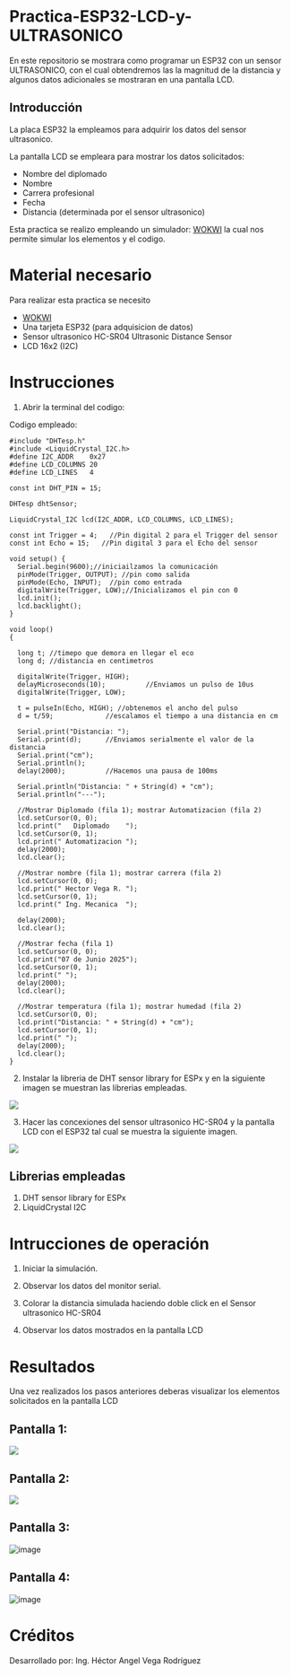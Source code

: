 # Practica-ESP32-LCD-y-ULTRASONICO

En este repositorio se mostrara como programar un ESP32 con un sensor ULTRASONICO, con el cual obtendremos las la magnitud de la distancia y algunos datos adicionales se mostraran en una pantalla LCD.

## Introducción 

La placa ESP32 la empleamos para adquirir los datos del sensor ultrasonico. 

La pantalla LCD se empleara para mostrar los datos solicitados:
- Nombre del diplomado
- Nombre
- Carrera profesional
- Fecha
- Distancia (determinada por el sensor ultrasonico)

Esta practica se realizo empleando un simulador: [WOKWI](www.wokwi.com) la cual nos permite simular los elementos y el codigo.

# Material necesario

Para realizar esta practica se necesito
- [WOKWI](www.wokwi.com)
- Una tarjeta ESP32 (para adquisicion de datos)
- Sensor ultrasonico HC-SR04 Ultrasonic Distance Sensor
- LCD 16x2 (I2C)

# Instrucciones
1. Abrir la terminal del codigo:

Codigo empleado:

```
#include "DHTesp.h"
#include <LiquidCrystal_I2C.h>
#define I2C_ADDR    0x27
#define LCD_COLUMNS 20
#define LCD_LINES   4

const int DHT_PIN = 15;

DHTesp dhtSensor;

LiquidCrystal_I2C lcd(I2C_ADDR, LCD_COLUMNS, LCD_LINES);

const int Trigger = 4;   //Pin digital 2 para el Trigger del sensor
const int Echo = 15;   //Pin digital 3 para el Echo del sensor

void setup() {
  Serial.begin(9600);//iniciailzamos la comunicación
  pinMode(Trigger, OUTPUT); //pin como salida
  pinMode(Echo, INPUT);  //pin como entrada
  digitalWrite(Trigger, LOW);//Inicializamos el pin con 0
  lcd.init();
  lcd.backlight();
}

void loop()
{

  long t; //timepo que demora en llegar el eco
  long d; //distancia en centimetros

  digitalWrite(Trigger, HIGH);
  delayMicroseconds(10);          //Enviamos un pulso de 10us
  digitalWrite(Trigger, LOW);
  
  t = pulseIn(Echo, HIGH); //obtenemos el ancho del pulso
  d = t/59;             //escalamos el tiempo a una distancia en cm
  
  Serial.print("Distancia: ");
  Serial.print(d);      //Enviamos serialmente el valor de la distancia
  Serial.print("cm");
  Serial.println();
  delay(2000);          //Hacemos una pausa de 100ms

  Serial.println("Distancia: " + String(d) + "cm");
  Serial.println("---");
  
  //Mostrar Diplomado (fila 1); mostrar Automatizacion (fila 2)
  lcd.setCursor(0, 0);
  lcd.print("   Diplomado    ");
  lcd.setCursor(0, 1);
  lcd.print(" Automatizacion ");
  delay(2000);
  lcd.clear();

  //Mostrar nombre (fila 1); mostrar carrera (fila 2)
  lcd.setCursor(0, 0);
  lcd.print(" Hector Vega R. ");
  lcd.setCursor(0, 1);
  lcd.print(" Ing. Mecanica  ");
  
  delay(2000);
  lcd.clear();

  //Mostrar fecha (fila 1)
  lcd.setCursor(0, 0);
  lcd.print("07 de Junio 2025");
  lcd.setCursor(0, 1);
  lcd.print(" ");
  delay(2000);
  lcd.clear();

  //Mostrar temperatura (fila 1); mostrar humedad (fila 2)
  lcd.setCursor(0, 0);
  lcd.print("Distancia: " + String(d) + "cm");
  lcd.setCursor(0, 1);
  lcd.print(" ");
  delay(2000);
  lcd.clear(); 
}

```

2. Instalar la libreria de DHT sensor library for ESPx y en la siguiente imagen se muestran las librerias empleadas.

![](https://github.com/HV202506/Practica-ESP32-con-DHT11-y-LCD/blob/main/LIBRERIAS.png?raw=true)

3. Hacer las concexiones del sensor ultrasonico HC-SR04 y la pantalla LCD con el ESP32  tal cual se muestra la siguiente imagen.

![](https://github.com/HV202506/Practica-ESP32-LCD-y-ULTRASONICO/blob/main/conexiones.png?raw=true)

## Librerias empleadas
1. DHT sensor library for ESPx
2. LiquidCrystal I2C

# Intrucciones de operación

1. Iniciar la simulación.
2. Observar los datos del monitor serial.
3. Colorar la distancia simulada haciendo doble click en el Sensor ultrasonico HC-SR04

4. Observar los datos mostrados en la pantalla LCD

# Resultados

Una vez realizados los pasos anteriores deberas visualizar los elementos solicitados en la pantalla LCD

## Pantalla 1:

![](https://github.com/HV202506/Practica-ESP32-LCD-y-ULTRASONICO/blob/main/diplomado.png?raw=true)

## Pantalla 2:

![](https://github.com/HV202506/Practica-ESP32-LCD-y-ULTRASONICO/blob/main/nombre%20%20y%20carrera.png?raw=true)

## Pantalla 3:

![image](https://github.com/HV202506/Practica-ESP32-LCD-y-ULTRASONICO/blob/main/fecha.png?raw=true)

## Pantalla 4:

![image](https://github.com/HV202506/Practica-ESP32-LCD-y-ULTRASONICO/blob/main/distancia.png?raw=true)


# Créditos

Desarrollado por: Ing. Héctor Angel Vega Rodríguez




